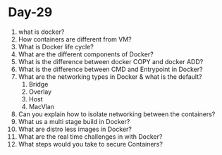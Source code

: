 # Day-29

1) what is docker?
2) How containers are different from VM?
3) What is Docker life cycle?
4) What are the different components of Docker?
5) What is the difference between docker COPY and docker ADD?
6) What is the difference between CMD and Entrypoint in Docker?
7) What are the networking types in Docker & what is the default?
     1) Bridge
     2) Overlay
     3) Host
     4) MacVlan
8) Can you explain how to isolate networking between the containers?
9) What us a multi stage build in Docker?
10) What are distro less images in Docker?
11) What are the real time challenges in with Docker?
12) What steps would you take to secure Containers?
